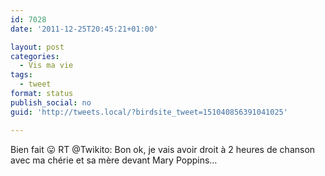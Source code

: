 ```yaml
---
id: 7028
date: '2011-12-25T20:45:21+01:00'

layout: post
categories:
  - Vis ma vie
tags:
  - tweet
format: status
publish_social: no
guid: 'http://tweets.local/?birdsite_tweet=151040856391041025'

---
```


Bien fait 😛 RT @Twikito: Bon ok, je vais avoir droit à 2 heures de chanson avec ma chérie et sa mère devant Mary Poppins…